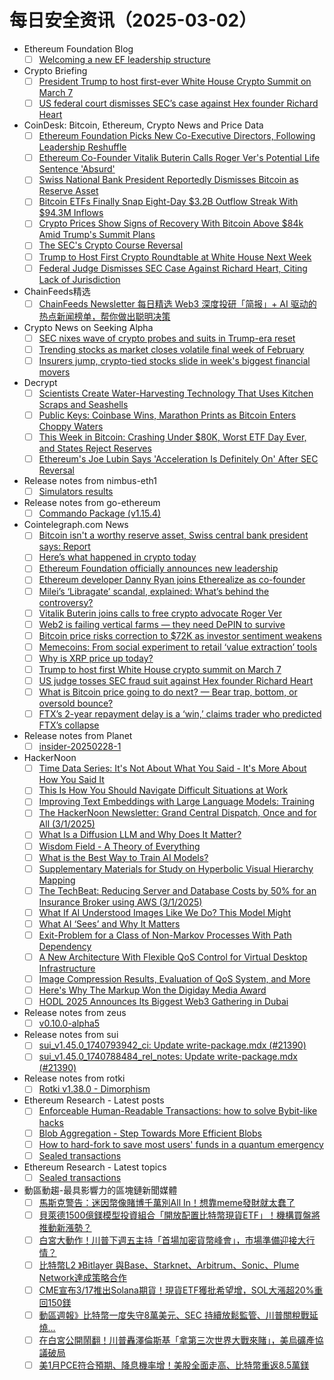 # 每日安全资讯（2025-03-02）

- Ethereum Foundation Blog
  - [ ] [Welcoming a new EF leadership structure](https://blog.ethereum.org/en/2025/03/01/leadership-announcement)
- Crypto Briefing
  - [ ] [President Trump to host first-ever White House Crypto Summit on March 7](https://cryptobriefing.com/white-house-crypto-summit-2023/)
  - [ ] [US federal court dismisses SEC’s case against Hex founder Richard Heart](https://cryptobriefing.com/sec-case-dismissal-richard-heart/)
- CoinDesk: Bitcoin, Ethereum, Crypto News and Price Data
  - [ ] [Ethereum Foundation Picks New Co-Executive Directors, Following Leadership Reshuffle](https://www.coindesk.com/tech/2025/03/01/ethereum-foundation-picks-new-co-executive-directors-following-leadership-reshuffle)
  - [ ] [Ethereum Co-Founder Vitalik Buterin Calls Roger Ver's Potential Life Sentence 'Absurd'](https://www.coindesk.com/policy/2025/03/01/ethereum-co-founder-vitalik-buterin-calls-roger-ver-s-potential-life-sentence-absurd)
  - [ ] [Swiss National Bank President Reportedly Dismisses Bitcoin as Reserve Asset](https://www.coindesk.com/markets/2025/03/01/swiss-national-bank-president-reportedly-dismisses-bitcoin-as-reserve-asset)
  - [ ] [Bitcoin ETFs Finally Snap Eight-Day $3.2B Outflow Streak With $94.3M Inflows](https://www.coindesk.com/markets/2025/03/01/bitcoin-etfs-finally-snap-eight-day-usd3-2b-outflow-streak-with-usd94-3m-inflows)
  - [ ] [Crypto Prices Show Signs of Recovery With Bitcoin Above $84k Amid Trump's Summit Plans](https://www.coindesk.com/markets/2025/03/01/crypto-prices-show-signs-of-recovery-with-bitcoin-above-usd84k-amid-trump-s-summit-plans)
  - [ ] [The SEC's Crypto Course Reversal](https://www.coindesk.com/policy/2025/02/28/the-sec-s-crypto-course-reversal)
  - [ ] [Trump to Host First Crypto Roundtable at White House Next Week](https://www.coindesk.com/policy/2025/02/28/white-house-announces-crypto-roundtable-for-next-week)
  - [ ] [Federal Judge Dismisses SEC Case Against Richard Heart, Citing Lack of Jurisdiction](https://www.coindesk.com/policy/2025/02/28/federal-judge-dismisses-sec-case-against-richard-heart-citing-lack-of-jurisdiction)
- ChainFeeds精选
  - [ ] [ChainFeeds Newsletter 每日精选 Web3 深度投研「简报」+ AI 驱动的热点新闻榜单，帮你做出聪明决策](https://substack.chainfeeds.xyz/p/ai-agent-bybit-web3-web3-bitvm-zk)
- Crypto News on Seeking Alpha
  - [ ] [SEC nixes wave of crypto probes and suits in Trump-era reset](https://seekingalpha.com/news/4415680-sec-nixes-wave-of-crypto-probes-and-suits-in-trump-era-reset?utm_source=feed_news_crypto&utm_medium=referral&feed_item_type=news)
  - [ ] [Trending stocks as market closes volatile final week of February](https://seekingalpha.com/news/4415471-trending-stocks-as-market-closes-volatile-final-week-of-february?utm_source=feed_news_crypto&utm_medium=referral&feed_item_type=news)
  - [ ] [Insurers jump, crypto-tied stocks slide in week's biggest financial movers](https://seekingalpha.com/news/4415838-insurers-jump-crypto-tied-stocks-slide-in-weeks-biggest-financial-movers?utm_source=feed_news_crypto&utm_medium=referral&feed_item_type=news)
- Decrypt
  - [ ] [Scientists Create Water-Harvesting Technology That Uses Kitchen Scraps and Seashells](https://decrypt.co/308348/scientists-clean-water-harvesting-technology)
  - [ ] [Public Keys: Coinbase Wins, Marathon Prints as Bitcoin Enters Choppy Waters](https://decrypt.co/308342/public-keys-coinbase-wins-marathon-prints-bitcoin-choppy-waters)
  - [ ] [This Week in Bitcoin: Crashing Under $80K, Worst ETF Day Ever, and States Reject Reserves](https://decrypt.co/308303/this-week-bitcoin-crashing-80k-worst-etf-day)
  - [ ] [Ethereum's Joe Lubin Says 'Acceleration Is Definitely On' After SEC Reversal](https://decrypt.co/308341/ethereum-joe-lubin-acceleration-sec-reversal)
- Release notes from nimbus-eth1
  - [ ] [Simulators results](https://github.com/status-im/nimbus-eth1/releases/tag/sim-stat)
- Release notes from go-ethereum
  - [ ] [Commando Package (v1.15.4)](https://github.com/ethereum/go-ethereum/releases/tag/v1.15.4)
- Cointelegraph.com News
  - [ ] [Bitcoin isn&#039;t a worthy reserve asset, Swiss central bank president says: Report](https://cointelegraph.com/news/swiss-national-bank-president-doesnt-want-bitcoin-to-be-a-reserve-asset?utm_source=rss_feed&utm_medium=rss&utm_campaign=rss_partner_inbound)
  - [ ] [Here’s what happened in crypto today](https://cointelegraph.com/news/what-happened-in-crypto-today?utm_source=rss_feed&utm_medium=rss&utm_campaign=rss_partner_inbound)
  - [ ] [Ethereum Foundation officially announces new leadership](https://cointelegraph.com/news/ethereum-foundation-announces-new-leadership?utm_source=rss_feed&utm_medium=rss&utm_campaign=rss_partner_inbound)
  - [ ] [Ethereum developer Danny Ryan joins Etherealize as co-founder](https://cointelegraph.com/news/ethereum-developer-danny-ryan-joins-etheralize-co-founder?utm_source=rss_feed&utm_medium=rss&utm_campaign=rss_partner_inbound)
  - [ ] [Milei’s ‘Libragate’ scandal, explained: What’s behind the controversy?](https://cointelegraph.com/explained/mileis-libragate-scandal-explained-whats-behind-the-controversy?utm_source=rss_feed&utm_medium=rss&utm_campaign=rss_partner_inbound)
  - [ ] [Vitalik Buterin joins calls to free crypto advocate Roger Ver](https://cointelegraph.com/news/vitalik-buterin-joins-calls-free-roger-ver?utm_source=rss_feed&utm_medium=rss&utm_campaign=rss_partner_inbound)
  - [ ] [Web2 is failing vertical farms — they need DePIN to survive](https://cointelegraph.com/news/web2-is-failing-vertical-farms?utm_source=rss_feed&utm_medium=rss&utm_campaign=rss_partner_inbound)
  - [ ] [Bitcoin price risks correction to $72K as investor sentiment weakens](https://cointelegraph.com/news/bitcoin-bottom-72k-crypto-investor-sentiment-3-year-low?utm_source=rss_feed&utm_medium=rss&utm_campaign=rss_partner_inbound)
  - [ ] [Memecoins: From social experiment to retail ‘value extraction’ tools](https://cointelegraph.com/news/memecoins-social-experiment-retail-value-extraction-tools?utm_source=rss_feed&utm_medium=rss&utm_campaign=rss_partner_inbound)
  - [ ] [Why is XRP price up today?](https://cointelegraph.com/news/why-is-xrp-price-up-today?utm_source=rss_feed&utm_medium=rss&utm_campaign=rss_partner_inbound)
  - [ ] [Trump to host first White House crypto summit on March 7](https://cointelegraph.com/news/trump-white-house-crypto-summit-march-7?utm_source=rss_feed&utm_medium=rss&utm_campaign=rss_partner_inbound)
  - [ ] [US judge tosses SEC fraud suit against Hex founder Richard Heart](https://cointelegraph.com/news/us-judge-dismisses-sec-fraud-lawsuit-against-hex-crypto-founder?utm_source=rss_feed&utm_medium=rss&utm_campaign=rss_partner_inbound)
  - [ ] [What is Bitcoin price going to do next? — Bear trap, bottom, or oversold bounce?](https://cointelegraph.com/news/what-is-bitcoin-price-going-to-do-next-bear-trap-bottom-or-oversold-bounce?utm_source=rss_feed&utm_medium=rss&utm_campaign=rss_partner_inbound)
  - [ ] [FTX’s 2-year repayment delay is a ‘win,’ claims trader who predicted FTX’s collapse](https://cointelegraph.com/news/ftx-2-year-repayment-delay-should-be-considered-a-win?utm_source=rss_feed&utm_medium=rss&utm_campaign=rss_partner_inbound)
- Release notes from Planet
  - [ ] [insider-20250228-1](https://github.com/Planetable/Planet/releases/tag/insider-20250228-1)
- HackerNoon
  - [ ] [Time Data Series: It's Not About What You Said - It's More About How You Said It](https://hackernoon.com/time-data-series-its-not-about-what-you-said-its-more-about-how-you-said-it?source=rss)
  - [ ] [This Is How You Should Navigate Difficult Situations at Work](https://hackernoon.com/this-is-how-you-should-navigate-difficult-situations-at-work?source=rss)
  - [ ] [Improving Text Embeddings with
Large Language Models: Training](https://hackernoon.com/improving-text-embeddings-with-large-language-models-training?source=rss)
  - [ ] [The HackerNoon Newsletter: Grand Central Dispatch, Once and for All  (3/1/2025)](https://hackernoon.com/3-1-2025-newsletter?source=rss)
  - [ ] [What Is a Diffusion LLM and Why Does It Matter?](https://hackernoon.com/what-is-a-diffusion-llm-and-why-does-it-matter?source=rss)
  - [ ] [Wisdom Field - A Theory of Everything](https://hackernoon.com/wisdom-field-a-theory-of-everything?source=rss)
  - [ ] [What is the Best Way to Train AI Models?](https://hackernoon.com/what-is-the-best-way-to-train-ai-models?source=rss)
  - [ ] [Supplementary Materials for Study on Hyperbolic Visual Hierarchy Mapping](https://hackernoon.com/supplementary-materials-for-study-on-hyperbolic-visual-hierarchy-mapping?source=rss)
  - [ ] [The TechBeat: Reducing Server and Database Costs by 50% for an Insurance Broker using AWS (3/1/2025)](https://hackernoon.com/3-1-2025-techbeat?source=rss)
  - [ ] [What If AI Understood Images Like We Do? This Model Might](https://hackernoon.com/what-if-ai-understood-images-like-we-do-this-model-might?source=rss)
  - [ ] [What AI ‘Sees’ and Why It Matters](https://hackernoon.com/what-ai-sees-and-why-it-matters?source=rss)
  - [ ] [Exit-Problem for a Class of Non-Markov Processes With Path Dependency](https://hackernoon.com/exit-problem-for-a-class-of-non-markov-processes-with-path-dependency?source=rss)
  - [ ] [A New Architecture With Flexible QoS Control for Virtual Desktop Infrastructure](https://hackernoon.com/a-new-architecture-with-flexible-qos-control-for-virtual-desktop-infrastructure?source=rss)
  - [ ] [Image Compression Results, Evaluation of QoS System, and More](https://hackernoon.com/image-compression-results-evaluation-of-qos-system-and-more?source=rss)
  - [ ] [Here's Why The Markup Won the Digiday Media Award](https://hackernoon.com/heres-why-the-markup-won-the-digiday-media-award?source=rss)
  - [ ] [HODL 2025 Announces Its Biggest Web3 Gathering in Dubai](https://hackernoon.com/hodl-2025-announces-its-biggest-web3-gathering-in-dubai?source=rss)
- Release notes from zeus
  - [ ] [v0.10.0-alpha5](https://github.com/ZeusLN/zeus/releases/tag/v0.10.0-alpha5)
- Release notes from sui
  - [ ] [sui_v1.45.0_1740793942_ci: Update write-package.mdx (#21390)](https://github.com/MystenLabs/sui/releases/tag/sui_v1.45.0_1740793942_ci)
  - [ ] [sui_v1.45.0_1740788484_rel_notes: Update write-package.mdx (#21390)](https://github.com/MystenLabs/sui/releases/tag/sui_v1.45.0_1740788484_rel_notes)
- Release notes from rotki
  - [ ] [Rotki v1.38.0 - Dimorphism](https://github.com/rotki/rotki/releases/tag/v1.38.0)
- Ethereum Research - Latest posts
  - [ ] [Enforceable Human-Readable Transactions: how to solve Bybit-like hacks](https://ethresear.ch/t/enforceable-human-readable-transactions-how-to-solve-bybit-like-hacks/21836#post_10)
  - [ ] [Blob Aggregation - Step Towards More Efficient Blobs](https://ethresear.ch/t/blob-aggregation-step-towards-more-efficient-blobs/21624#post_8)
  - [ ] [How to hard-fork to save most users' funds in a quantum emergency](https://ethresear.ch/t/how-to-hard-fork-to-save-most-users-funds-in-a-quantum-emergency/18901?page=2#post_40)
  - [ ] [Sealed transactions](https://ethresear.ch/t/sealed-transactions/21859#post_1)
- Ethereum Research - Latest topics
  - [ ] [Sealed transactions](https://ethresear.ch/t/sealed-transactions/21859)
- 動區動趨-最具影響力的區塊鏈新聞媒體
  - [ ] [馬斯克警告：迷因幣像賭博千萬別All In！想靠meme發財就太蠢了](https://www.blocktempo.com/elon-musk-says-memes-are-a-gamble/)
  - [ ] [貝萊德1500億鎂模型投資組合「開放配置比特幣現貨ETF」！機構買盤將推動新漲勢？](https://www.blocktempo.com/blackrock-adds-its-bitcoin-etf-to-model-portfolio/)
  - [ ] [白宮大動作！川普下週五主持「首場加密貨幣峰會」，市場準備迎接大行情？](https://www.blocktempo.com/trump-will-host-crypto-summit-next-friday/)
  - [ ] [比特幣L2 》Bitlayer 與Base、Starknet、Arbitrum、Sonic、Plume Network達成策略合作](https://www.blocktempo.com/bitlayer-reaches-strategic-collaboration-with-base-starknet-arbitrum-sonic-plume-network/)
  - [ ] [CME宣布3/17推出Solana期貨！現貨ETF獲批希望增，SOL大漲超20%重回150鎂](https://www.blocktempo.com/cme-group-to-launch-solana-futures/)
  - [ ] [動區週報》比特幣一度失守8萬美元、SEC 持續放鬆監管、川普關稅戰延燒…](https://www.blocktempo.com/quick-look-at-this-week-market-dynamics-and-analysis-0301/)
  - [ ] [在白宮公開鬧翻！川普轟澤倫斯基「拿第三次世界大戰來賭」，美烏礦產協議破局](https://www.blocktempo.com/trump-zelensky-talks-collapsed/)
  - [ ] [美1月PCE符合預期、降息機率增！美股全面走高、比特幣重返8.5萬鎂](https://www.blocktempo.com/bitcoin-surpasses-84000-after-pce-data/)
